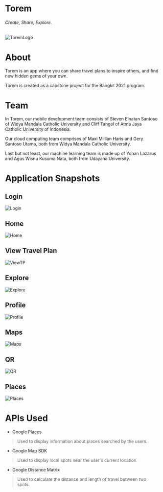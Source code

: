 # **Torem**
###### Create, Share, Explore.
![ToremLogo](/app/src/main/res/drawable/logo.png)

# **About**
Torem is an app where you can share travel plans to inspire others, and find new hidden gems of your own.

Torem is created as a capstone project for the Bangkit 2021 program.

# **Team**
In Torem, our mobile development team consists of Steven Elnatan Santoso of Widya Mandala Catholic University and Cliff Tangel of Atma Jaya Catholic University of Indonesia.

Our cloud computing team comprises of Maxi Millian Haris and Gery Santoso Utama, both from Widya Mandala Catholic University.

Last but not least, our machine learning team is made up of Yohan Lazarus and Agus Wisnu Kusuma Nata, both from Udayana University.

# **Application Snapshots**
## Login
 ![Login](/ToremDocs/Login.jpg)
## Home
![Home](/ToremDocs/Home.jpg)
## View Travel Plan
![ViewTP](/ToremDocs/ViewTravelPlan.jpg)
## Explore
![Explore](/ToremDocs/Explore.jpg)
## Profile
![Profile](/ToremDocs/Profile.jpg)
## Maps
![Maps](/ToremDocs/Maps.jpg)
## QR
![QR](/ToremDocs/QR.jpg)
## Places
![Places](/ToremDocs/Places.jpg)

# **APIs Used**
- Google Places
> Used to display information about places searched by the users.
- Google Map SDK
> Used to display local spots near the user's current location.
- Google Distance Matrix
> Used to calculate the distance and length of travel between two spots.
